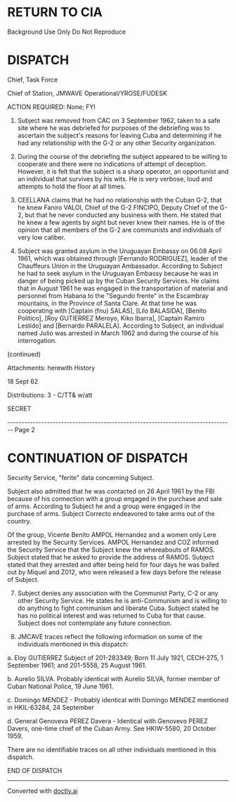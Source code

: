 # RETURN TO CIA
Background Use Only
Do Not Reproduce

# DISPATCH

Chief, Task Force

Chief of Station, JMWAVE
Operational/YROSE/FUDESK

ACTION REQUIRED: None; FYI

1. Subject was removed from CAC on 3 September 1962, taken to a safe site where he was debriefed for purposes of the debriefing was to ascertain the subject's reasons for leaving Cuba and determining if he had any relationship with the G-2 or any other Security organization.

2. During the course of the debriefing the subject appeared to be willing to cooperate and there were no indications of attempt of deception. However, it is felt that the subject is a sharp operator, an opportunist and an individual that survives by his wits. He is very verbose, loud and attempts to hold the floor at all times.

3. CEELLANA claims that he had no relationship with the Cuban G-2, that he knew Faniro VALOI, Chief of the G-2
   FINCIPO, Deputy Chief of the G-2, but that he never conducted any business with them. He stated that he knew a few agents by sight but never knew their names. He is of the opinion that all members of the G-2 are communists and individuals of very low caliber.

4. Subject was granted asylum in the Uruguayan Embassy on 06.08 April 1961, which was obtained through [Fernando RODRIGUEZ], leader of the Chauffeurs Union in the Uruguayan Ambassador. According to Subject he had to seek asylum in the Uruguayan Embassy because he was in danger of being picked up by the Cuban Security Services. He claims that in August 1961 he was engaged in the transportation of material and personnel from Habana to the "Segundo frente" in the Escambray mountains, in the Province of Santa Clare. At that time he was cooperating with [Captain (fnu) SALAS], [Lilo BALASIDA], [Benito Politico], [Roy GUTIERREZ Meroyo, Kiko Ibarra], [Captain Ramiro Lestido] and [Bernardo PARALELA]. According to Subject, an individual named Julio was arrested in March 1962 and during the course of his interrogation.

(continued)

Attachments: herewith
History

18 Sept 62

Distributions:
3 - C/TT& w/att

SECRET


-------------------------------------------------------------------------------- Page 2

# CONTINUATION OF DISPATCH

Security Service, "ferite" data concerning Subject.

Subject also admitted that he was contacted on 26 April 1961 by the FBI because of his connection with a group engaged in the purchase and sale of arms. According to Subject he and a group were engaged in the purchase of arms. Subject Correcto endeavored to take arms out of the country.

Of the group, Vicente Benito AMPOL Hernandez and a women only Lere arrested by the Security Services. AMPOL Hernandez and COZ informed the Security Service that the Subject knew the whereabouts of RAMOS. Subject stated that he asked to provide the address of RAMOS. Subject stated that they arrested and after being held for four days he was bailed out by Miquel and Z012, who were released a few days before the release of Subject.

7. Subject denies any association with the Communist Party, C-2 or any other Security Service. He states he is anti-Communism and is willing to do anything to fight communism and liberate Cuba. Subject stated he has no political interest and was returned to Cuba for that cause. Subject does not contemplate any future connection.

8. JMCAVE traces reflect the following information on some of the individuals mentioned in this dispatch:

a. Eloy GUTIERREZ Subject of 201-283349; Born 11 July 1921, CECH-275, 1 September 1961; and 201-5558, 25 August 1961.

b. Aurelio SILVA. Probably identical with Aurelio SILVA, former member of Cuban National Police, 19 June 1961.

c. Domingo MENDEZ - Probably identical with Domingo MENDEZ mentioned in HKIL-63284, 24 September

d. General Genoveva PEREZ Davera - Identical with Genovevo PEREZ Davers, one-time chief of the Cuban Army. See HKIW-5580, 20 October 1959.

There are no identifiable traces on all other individuals mentioned in this dispatch.

END OF DISPATCH


---
Converted with [doctly.ai](https://doctly.ai)